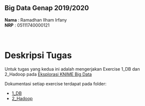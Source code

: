## Big Data Genap 2019/2020

**Nama**  : Ramadhan Ilham Irfany<br>
**NRP**   : 05111740000121<br><br><br>

# Deskripsi Tugas
Untuk tugas yang kedua ini adalah mengerjakan Exercise 1_DB dan 2_Hadoop pada [Eksplorasi KNIME Big Data](https://hub.knime.com/knime/spaces/Education/latest/04%20KNIME%20Big%20Data%20Course/)

Dokumentasi setiap exercise terdapat pada folder:

- [1_DB](https://github.com/rmdhnilham/big-data/tree/master/Tugas2/01_DB-Exercise)
- [2_Hadoop](https://github.com/rmdhnilham/big-data/tree/master/Tugas2/02_Hadoop-Exercise)
